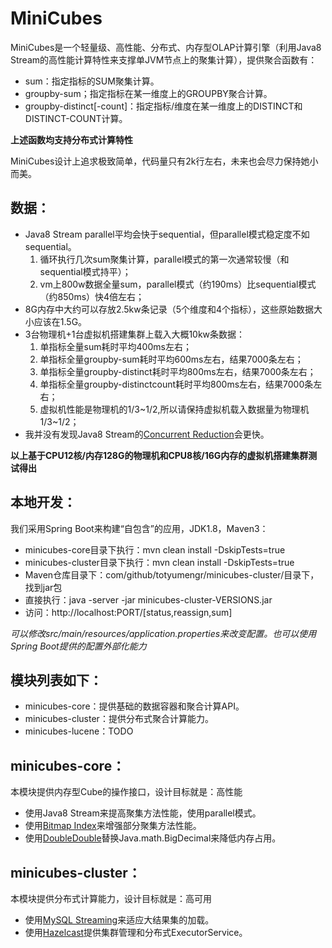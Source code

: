 MiniCubes
=========

MiniCubes是一个轻量级、高性能、分布式、内存型OLAP计算引擎（利用Java8 Stream的高性能计算特性来支撑单JVM节点上的聚集计算），提供聚合函数有：
* sum：指定指标的SUM聚集计算。
* groupby-sum；指定指标在某一维度上的GROUPBY聚合计算。
* groupby-distinct[-count]：指定指标/维度在某一维度上的DISTINCT和DISTINCT-COUNT计算。

**上述函数均支持分布式计算特性**

MiniCubes设计上追求极致简单，代码量只有2k行左右，未来也会尽力保持她小而美。

## 数据：
* Java8 Stream parallel平均会快于sequential，但parallel模式稳定度不如sequential。
    1. 循环执行几次sum聚集计算，parallel模式的第一次通常较慢（和sequential模式持平）；
    2. vm上800w数据全量sum，parallel模式（约190ms）比sequential模式（约850ms）快4倍左右；
* 8G内存中大约可以存放2.5kw条记录（5个维度和4个指标），这些原始数据大小应该在1.5G。
* 3台物理机+1台虚拟机搭建集群上载入大概10kw条数据：
    1. 单指标全量sum耗时平均400ms左右；
    2. 单指标全量groupby-sum耗时平均600ms左右，结果7000条左右；
    3. 单指标全量groupby-distinct耗时平均800ms左右，结果7000条左右；
    4. 单指标全量groupby-distinctcount耗时平均800ms左右，结果7000条左右；
    5. 虚拟机性能是物理机的1/3~1/2,所以请保持虚拟机载入数据量为物理机1/3~1/2；
* 我并没有发现Java8 Stream的[Concurrent Reduction](http://docs.oracle.com/javase/tutorial/collections/streams/parallelism.html#concurrent_reduction "Concurrent Reduction")会更快。

**以上基于CPU12核/内存128G的物理机和CPU8核/16G内存的虚拟机搭建集群测试得出**

## 本地开发：
我们采用Spring Boot来构建“自包含”的应用，JDK1.8，Maven3：
* minicubes-core目录下执行：mvn clean install -DskipTests=true
* minicubes-cluster目录下执行：mvn clean install -DskipTests=true
* Maven仓库目录下：com/github/totyumengr/minicubes-cluster/目录下，找到jar包
* 直接执行：java -server -jar minicubes-cluster-VERSIONS.jar
* 访问：http://localhost:PORT/[status,reassign,sum]

*可以修改src/main/resources/application.properties来改变配置。也可以使用Spring Boot提供的配置外部化能力*

## 模块列表如下：
* minicubes-core：提供基础的数据容器和聚合计算API。
* minicubes-cluster：提供分布式聚合计算能力。
* minicubes-lucene：TODO

## minicubes-core：
本模块提供内存型Cube的操作接口，设计目标就是：高性能
* 使用Java8 Stream来提高聚集方法性能，使用parallel模式。
* 使用[Bitmap Index](https://github.com/lemire/RoaringBitmap "compressed bitset")来增强部分聚集方法性能。
* 使用[DoubleDouble](http://tsusiatsoftware.net/dd/main.html "DoubleDouble")替换Java.math.BigDecimal来降低内存占用。

## minicubes-cluster：
本模块提供分布式计算能力，设计目标就是：高可用
* 使用[MySQL Streaming](http://dev.mysql.com/doc/connector-j/en/connector-j-reference-implementation-notes.html "MySQL Streaming")来适应大结果集的加载。
* 使用[Hazelcast](https://github.com/hazelcast/hazelcast "Hazelcast")提供集群管理和分布式ExecutorService。
